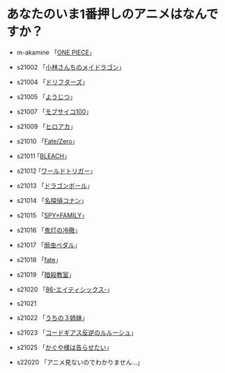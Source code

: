 # あなたのいま1番押しのアニメはなんですか？

* m-akamine 「[ONE PIECE](https://one-piece.com/)」  
* s21002 「[小林さんちのメイドラゴン](https://maidragon.jp/2nd/)」 
* s21004  「[ドリフターズ](https://www.nbcuni.co.jp/rondorobe/anime/drifters/)」
* s21005 「[ようじつ](http://you-zitsu.com/)」 
* s21007 「[モブサイコ100](https://mobpsycho100.com/)」
* s21009 「[ヒロアカ](https://heroaca.com/)」 
* s21010 「[Fate/Zero](https://www.fate-zero.jp/)」
* s21011  ｢[BLEACH](https://bleach-anime.com/)｣
* s21012  ｢[ワールドトリガー](https://www.toei-anim.co.jp/tv/wt/)｣
* s21013 「[ドラゴンボール](https://www.toei-anim.co.jp/tv/dragon_s/)」 
* s21014 「[名探偵コナン](https://www.ytv.co.jp)」 
* s21015 「[SPY×FAMILY](https://www.youtube.com/watch?v=pXH1bV7URhs&t=1s)」  
* s21016 「[鬼灯の冷徹](http://www.hozukino-reitetsu.com/)」  
* s21017 「[弱虫ペダル](https://www.tv-tokyo.co.jp/anime/yowapeda/)」
* s21018  「[fate](https://anime.fate-go.jp/ep7-tv/)」  
* s21019  「[暗殺教室](https://www.ansatsu-anime.com/)」
* s21020  「[86-エイティシックス-](https://anime-86.com/)」  
* s21021  
* s21022  「[うちの３姉妹](https://ameblo.jp/pmatsumoto/)」
* s21023  「[コードギアス反逆のルルーシュ](https://geass.jp/first/)」
* s21025  「[かぐや様は告らせたい](https://kaguya.love/)」

* s22020  「アニメ見ないのでわかりません...」

